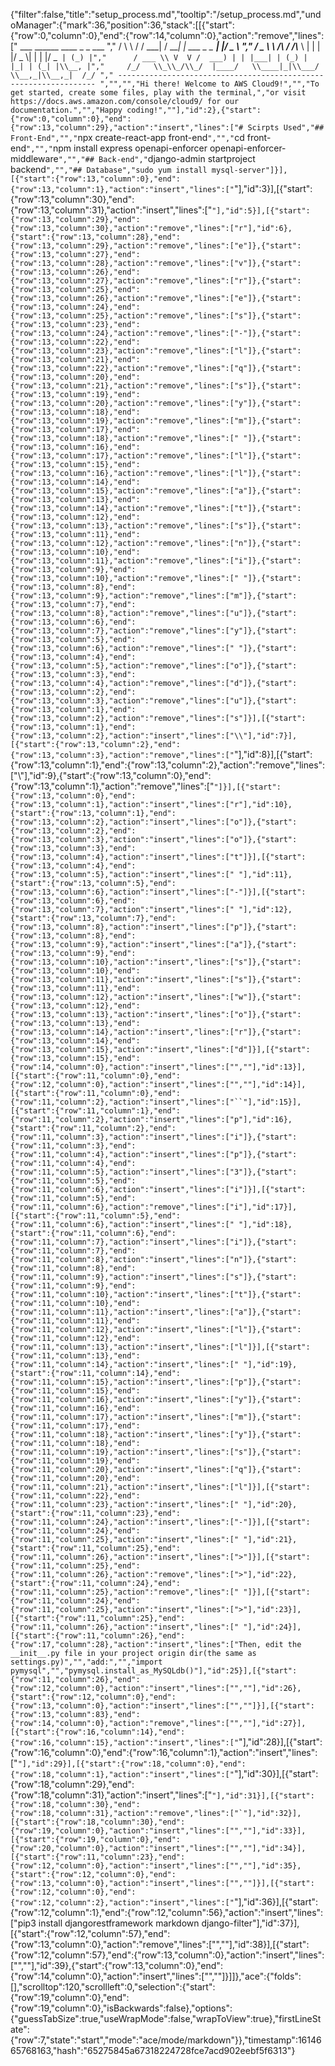 {"filter":false,"title":"setup_process.md","tooltip":"/setup_process.md","undoManager":{"mark":36,"position":36,"stack":[[{"start":{"row":0,"column":0},"end":{"row":14,"column":0},"action":"remove","lines":["         ___        ______     ____ _                 _  ___  ","        / \\ \\      / / ___|   / ___| | ___  _   _  __| |/ _ \\ ","       / _ \\ \\ /\\ / /\\___ \\  | |   | |/ _ \\| | | |/ _` | (_) |","      / ___ \\ V  V /  ___) | | |___| | (_) | |_| | (_| |\\__, |","     /_/   \\_\\_/\\_/  |____/   \\____|_|\\___/ \\__,_|\\__,_|  /_/ "," ----------------------------------------------------------------- ","","","Hi there! Welcome to AWS Cloud9!","","To get started, create some files, play with the terminal,","or visit https://docs.aws.amazon.com/console/cloud9/ for our documentation.","","Happy coding!",""],"id":2},{"start":{"row":0,"column":0},"end":{"row":13,"column":29},"action":"insert","lines":["# Scirpts Used","## Front-End","","`npx create-react-app front-end`","","`cd front-end`","","`npm install express openapi-enforcer openapi-enforcer-middleware`","","## Back-end","`django-admin startproject backend`","","## Database","sudo yum install mysql-server"]}],[{"start":{"row":13,"column":0},"end":{"row":13,"column":1},"action":"insert","lines":["`"],"id":3}],[{"start":{"row":13,"column":30},"end":{"row":13,"column":31},"action":"insert","lines":["`"],"id":5}],[{"start":{"row":13,"column":29},"end":{"row":13,"column":30},"action":"remove","lines":["r"],"id":6},{"start":{"row":13,"column":28},"end":{"row":13,"column":29},"action":"remove","lines":["e"]},{"start":{"row":13,"column":27},"end":{"row":13,"column":28},"action":"remove","lines":["v"]},{"start":{"row":13,"column":26},"end":{"row":13,"column":27},"action":"remove","lines":["r"]},{"start":{"row":13,"column":25},"end":{"row":13,"column":26},"action":"remove","lines":["e"]},{"start":{"row":13,"column":24},"end":{"row":13,"column":25},"action":"remove","lines":["s"]},{"start":{"row":13,"column":23},"end":{"row":13,"column":24},"action":"remove","lines":["-"]},{"start":{"row":13,"column":22},"end":{"row":13,"column":23},"action":"remove","lines":["l"]},{"start":{"row":13,"column":21},"end":{"row":13,"column":22},"action":"remove","lines":["q"]},{"start":{"row":13,"column":20},"end":{"row":13,"column":21},"action":"remove","lines":["s"]},{"start":{"row":13,"column":19},"end":{"row":13,"column":20},"action":"remove","lines":["y"]},{"start":{"row":13,"column":18},"end":{"row":13,"column":19},"action":"remove","lines":["m"]},{"start":{"row":13,"column":17},"end":{"row":13,"column":18},"action":"remove","lines":[" "]},{"start":{"row":13,"column":16},"end":{"row":13,"column":17},"action":"remove","lines":["l"]},{"start":{"row":13,"column":15},"end":{"row":13,"column":16},"action":"remove","lines":["l"]},{"start":{"row":13,"column":14},"end":{"row":13,"column":15},"action":"remove","lines":["a"]},{"start":{"row":13,"column":13},"end":{"row":13,"column":14},"action":"remove","lines":["t"]},{"start":{"row":13,"column":12},"end":{"row":13,"column":13},"action":"remove","lines":["s"]},{"start":{"row":13,"column":11},"end":{"row":13,"column":12},"action":"remove","lines":["n"]},{"start":{"row":13,"column":10},"end":{"row":13,"column":11},"action":"remove","lines":["i"]},{"start":{"row":13,"column":9},"end":{"row":13,"column":10},"action":"remove","lines":[" "]},{"start":{"row":13,"column":8},"end":{"row":13,"column":9},"action":"remove","lines":["m"]},{"start":{"row":13,"column":7},"end":{"row":13,"column":8},"action":"remove","lines":["u"]},{"start":{"row":13,"column":6},"end":{"row":13,"column":7},"action":"remove","lines":["y"]},{"start":{"row":13,"column":5},"end":{"row":13,"column":6},"action":"remove","lines":[" "]},{"start":{"row":13,"column":4},"end":{"row":13,"column":5},"action":"remove","lines":["o"]},{"start":{"row":13,"column":3},"end":{"row":13,"column":4},"action":"remove","lines":["d"]},{"start":{"row":13,"column":2},"end":{"row":13,"column":3},"action":"remove","lines":["u"]},{"start":{"row":13,"column":1},"end":{"row":13,"column":2},"action":"remove","lines":["s"]}],[{"start":{"row":13,"column":1},"end":{"row":13,"column":2},"action":"insert","lines":["\\"],"id":7}],[{"start":{"row":13,"column":2},"end":{"row":13,"column":3},"action":"remove","lines":["`"],"id":8}],[{"start":{"row":13,"column":1},"end":{"row":13,"column":2},"action":"remove","lines":["\\"],"id":9},{"start":{"row":13,"column":0},"end":{"row":13,"column":1},"action":"remove","lines":["`"]}],[{"start":{"row":13,"column":0},"end":{"row":13,"column":1},"action":"insert","lines":["r"],"id":10},{"start":{"row":13,"column":1},"end":{"row":13,"column":2},"action":"insert","lines":["o"]},{"start":{"row":13,"column":2},"end":{"row":13,"column":3},"action":"insert","lines":["o"]},{"start":{"row":13,"column":3},"end":{"row":13,"column":4},"action":"insert","lines":["t"]}],[{"start":{"row":13,"column":4},"end":{"row":13,"column":5},"action":"insert","lines":[" "],"id":11},{"start":{"row":13,"column":5},"end":{"row":13,"column":6},"action":"insert","lines":["-"]}],[{"start":{"row":13,"column":6},"end":{"row":13,"column":7},"action":"insert","lines":[" "],"id":12},{"start":{"row":13,"column":7},"end":{"row":13,"column":8},"action":"insert","lines":["p"]},{"start":{"row":13,"column":8},"end":{"row":13,"column":9},"action":"insert","lines":["a"]},{"start":{"row":13,"column":9},"end":{"row":13,"column":10},"action":"insert","lines":["s"]},{"start":{"row":13,"column":10},"end":{"row":13,"column":11},"action":"insert","lines":["s"]},{"start":{"row":13,"column":11},"end":{"row":13,"column":12},"action":"insert","lines":["w"]},{"start":{"row":13,"column":12},"end":{"row":13,"column":13},"action":"insert","lines":["o"]},{"start":{"row":13,"column":13},"end":{"row":13,"column":14},"action":"insert","lines":["r"]},{"start":{"row":13,"column":14},"end":{"row":13,"column":15},"action":"insert","lines":["d"]}],[{"start":{"row":13,"column":15},"end":{"row":14,"column":0},"action":"insert","lines":["",""],"id":13}],[{"start":{"row":11,"column":0},"end":{"row":12,"column":0},"action":"insert","lines":["",""],"id":14}],[{"start":{"row":11,"column":0},"end":{"row":11,"column":2},"action":"insert","lines":["``"],"id":15}],[{"start":{"row":11,"column":1},"end":{"row":11,"column":2},"action":"insert","lines":["p"],"id":16},{"start":{"row":11,"column":2},"end":{"row":11,"column":3},"action":"insert","lines":["i"]},{"start":{"row":11,"column":3},"end":{"row":11,"column":4},"action":"insert","lines":["p"]},{"start":{"row":11,"column":4},"end":{"row":11,"column":5},"action":"insert","lines":["3"]},{"start":{"row":11,"column":5},"end":{"row":11,"column":6},"action":"insert","lines":["i"]}],[{"start":{"row":11,"column":5},"end":{"row":11,"column":6},"action":"remove","lines":["i"],"id":17}],[{"start":{"row":11,"column":5},"end":{"row":11,"column":6},"action":"insert","lines":[" "],"id":18},{"start":{"row":11,"column":6},"end":{"row":11,"column":7},"action":"insert","lines":["i"]},{"start":{"row":11,"column":7},"end":{"row":11,"column":8},"action":"insert","lines":["n"]},{"start":{"row":11,"column":8},"end":{"row":11,"column":9},"action":"insert","lines":["s"]},{"start":{"row":11,"column":9},"end":{"row":11,"column":10},"action":"insert","lines":["t"]},{"start":{"row":11,"column":10},"end":{"row":11,"column":11},"action":"insert","lines":["a"]},{"start":{"row":11,"column":11},"end":{"row":11,"column":12},"action":"insert","lines":["l"]},{"start":{"row":11,"column":12},"end":{"row":11,"column":13},"action":"insert","lines":["l"]}],[{"start":{"row":11,"column":13},"end":{"row":11,"column":14},"action":"insert","lines":[" "],"id":19},{"start":{"row":11,"column":14},"end":{"row":11,"column":15},"action":"insert","lines":["p"]},{"start":{"row":11,"column":15},"end":{"row":11,"column":16},"action":"insert","lines":["y"]},{"start":{"row":11,"column":16},"end":{"row":11,"column":17},"action":"insert","lines":["m"]},{"start":{"row":11,"column":17},"end":{"row":11,"column":18},"action":"insert","lines":["y"]},{"start":{"row":11,"column":18},"end":{"row":11,"column":19},"action":"insert","lines":["s"]},{"start":{"row":11,"column":19},"end":{"row":11,"column":20},"action":"insert","lines":["q"]},{"start":{"row":11,"column":20},"end":{"row":11,"column":21},"action":"insert","lines":["l"]}],[{"start":{"row":11,"column":22},"end":{"row":11,"column":23},"action":"insert","lines":[" "],"id":20},{"start":{"row":11,"column":23},"end":{"row":11,"column":24},"action":"insert","lines":["-"]}],[{"start":{"row":11,"column":24},"end":{"row":11,"column":25},"action":"insert","lines":[" "],"id":21},{"start":{"row":11,"column":25},"end":{"row":11,"column":26},"action":"insert","lines":[">"]}],[{"start":{"row":11,"column":25},"end":{"row":11,"column":26},"action":"remove","lines":[">"],"id":22},{"start":{"row":11,"column":24},"end":{"row":11,"column":25},"action":"remove","lines":[" "]}],[{"start":{"row":11,"column":24},"end":{"row":11,"column":25},"action":"insert","lines":[">"],"id":23}],[{"start":{"row":11,"column":25},"end":{"row":11,"column":26},"action":"insert","lines":[" "],"id":24}],[{"start":{"row":11,"column":26},"end":{"row":17,"column":28},"action":"insert","lines":["Then, edit the __init__.py file in your project origin dir(the same as settings.py)","","add:","","import pymysql","","pymysql.install_as_MySQLdb()"],"id":25}],[{"start":{"row":11,"column":26},"end":{"row":12,"column":0},"action":"insert","lines":["",""],"id":26},{"start":{"row":12,"column":0},"end":{"row":13,"column":0},"action":"insert","lines":["",""]}],[{"start":{"row":13,"column":83},"end":{"row":14,"column":0},"action":"remove","lines":["",""],"id":27}],[{"start":{"row":16,"column":14},"end":{"row":16,"column":15},"action":"insert","lines":["`"],"id":28}],[{"start":{"row":16,"column":0},"end":{"row":16,"column":1},"action":"insert","lines":["`"],"id":29}],[{"start":{"row":18,"column":0},"end":{"row":18,"column":1},"action":"insert","lines":["`"],"id":30}],[{"start":{"row":18,"column":29},"end":{"row":18,"column":31},"action":"insert","lines":["``"],"id":31}],[{"start":{"row":18,"column":30},"end":{"row":18,"column":31},"action":"remove","lines":["`"],"id":32}],[{"start":{"row":18,"column":30},"end":{"row":19,"column":0},"action":"insert","lines":["",""],"id":33}],[{"start":{"row":19,"column":0},"end":{"row":20,"column":0},"action":"insert","lines":["",""],"id":34}],[{"start":{"row":11,"column":23},"end":{"row":12,"column":0},"action":"insert","lines":["",""],"id":35},{"start":{"row":12,"column":0},"end":{"row":13,"column":0},"action":"insert","lines":["",""]}],[{"start":{"row":12,"column":0},"end":{"row":12,"column":2},"action":"insert","lines":["``"],"id":36}],[{"start":{"row":12,"column":1},"end":{"row":12,"column":56},"action":"insert","lines":["pip3 install djangorestframework markdown django-filter"],"id":37}],[{"start":{"row":12,"column":57},"end":{"row":13,"column":0},"action":"remove","lines":["",""],"id":38}],[{"start":{"row":12,"column":57},"end":{"row":13,"column":0},"action":"insert","lines":["",""],"id":39},{"start":{"row":13,"column":0},"end":{"row":14,"column":0},"action":"insert","lines":["",""]}]]},"ace":{"folds":[],"scrolltop":120,"scrollleft":0,"selection":{"start":{"row":19,"column":0},"end":{"row":19,"column":0},"isBackwards":false},"options":{"guessTabSize":true,"useWrapMode":false,"wrapToView":true},"firstLineState":{"row":7,"state":"start","mode":"ace/mode/markdown"}},"timestamp":1614665768163,"hash":"65275845a67318224728fce7acd902eebf5f6313"}